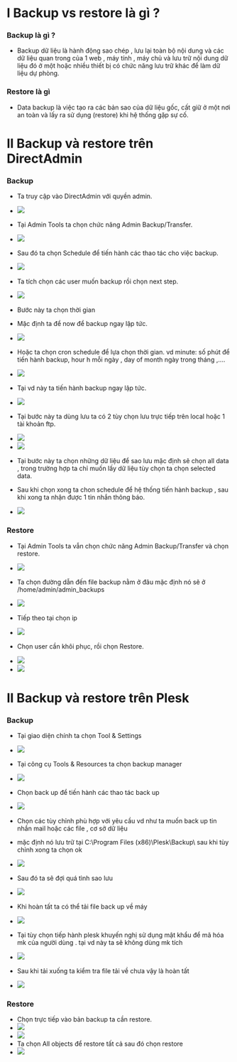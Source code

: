 # I Backup vs restore là gì ?
### Backup là gì ?

-  Backup dữ liệu là hành động sao chép , lưu lại toàn bộ nội dung và các dữ liệu quan trong của 1 web , máy tính , máy chủ  và lưu trữ nội dung dữ liệu đó ở một hoặc nhiều thiết bị có chức năng lưu trữ khác để làm dữ liệu dự phòng. 
### Restore là gì
- Data backup là việc tạo ra các bản sao của dữ liệu gốc, cất giữ ở một nơi an toàn và lấy  ra sử dụng (restore) khi hệ thống gặp sự cố.

# II Backup và restore trên DirectAdmin

### Backup
- Ta truy cập vào DirectAdmin với quyền admin.
- <img src="img/1.PNG">
- Tại Admin Tools ta chọn chức năng Admin Backup/Transfer.
- <img src="img/2.png">
- Sau đó ta chọn Schedule để tiến hành các thao tác cho việc backup.
- <img src="img/3.PNG">
- Ta tích chọn các user muốn backup rồi chọn next step.
- <img src="img/4.PNG">
- Bước này ta chọn thời gian
- Mặc định ta để now để backup ngay lập tức.
- <img src="img/5.PNG">
- Hoặc ta chọn cron schedule để lựa chọn thời gian. vd minute: số phút để tiến hành backup, hour h mỗi ngày , day of month ngày trong tháng ,....
- <img src="img/6.PNG">
- Tại vd này ta tiến hành backup ngay lập tức.
- <img src="img/7.PNG">
- Tại bước này ta dùng lưu ta có 2 tùy chọn lưu trực tiếp trên local hoặc 1 tài khoản ftp.
- <img src="img/8.PNG">
- <img src="img/9.PNG">
- Tại bước này ta chọn những dữ liệu để sao lưu mặc định sẽ chọn all data , trong trường hợp ta chỉ muốn lấy dữ liệu tùy chọn ta chọn selected data.

- Sau khi chọn xong ta chon schedule để hệ thống tiến hành backup , sau khi xong ta nhận được 1 tin nhắn thông báo.
- <img src="img/10.PNG">

### Restore

- Tại Admin Tools ta vẫn chọn chức năng Admin Backup/Transfer và chọn restore.

- <img src="img/11.PNG">

- Ta chọn đường dẫn đến file backup nằm ở đâu mặc định nó sẽ ở /home/admin/admin_backups
- <img src="img/13.PNG">
- Tiếp theo tại chọn ip 
- <img src="img/12.PNG">
- Chọn user cần khôi phục, rồi chọn Restore.
- <img src="img/14.PNG">
- <img src="img/15.PNG">


# II Backup và restore trên Plesk
### Backup 
- Tại giao diện chính ta chọn Tool & Settings 
- <img src="img/16.PNG">
- Tại công cụ Tools & Resources ta chọn backup manager 
- <img src="img/17.PNG">
- Chọn back up để tiến hành các thao tác back up
- <img src="img/18.PNG">
- Chọn các tùy chỉnh phù hợp với yêu cầu vd như ta muốn back up tin nhắn mail hoặc các file , cơ sở dữ liệu
- mặc định nó lưu trữ tại C:\Program Files (x86)\Plesk\Backup\ sau khi tùy chỉnh xong ta chọn ok
- <img src="img/19.PNG">

- Sau đó ta sẽ đợi quá tình sao lưu
- <img src="img/20.PNG">
- Khi hoàn tất ta có thể tải file back up về máy
- <img src="img/21.PNG">
- Tại tùy chọn tiếp hành plesk khuyến nghị sử dụng mật khẩu để mã hóa mk của người dùng . tại vd này ta sẽ không dùng mk tích 
- <img src="img/23.PNG">
- Sau khi tải xuống ta kiểm tra file tải về chưa vậy là hoàn tất
- <img src="img/24.PNG">
### Restore 

- Chọn trực tiếp vào bản backup ta cần restore.
- <img src="img/25.PNG">
- <img src="img/26.PNG">
- Ta chọn All objects để restore tất cả sau đó chọn restore 
- <img src="img/27.PNG">





























